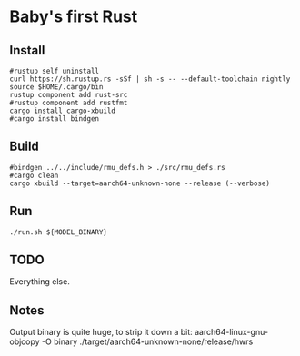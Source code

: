 # Baby's first Rust

## Install

    #rustup self uninstall
    curl https://sh.rustup.rs -sSf | sh -s -- --default-toolchain nightly
    source $HOME/.cargo/bin
    rustup component add rust-src
    #rustup component add rustfmt
    cargo install cargo-xbuild
    #cargo install bindgen

## Build
    #bindgen ../../include/rmu_defs.h > ./src/rmu_defs.rs
    #cargo clean
    cargo xbuild --target=aarch64-unknown-none --release (--verbose)

## Run

    ./run.sh ${MODEL_BINARY}

## TODO

Everything else.

## Notes
Output binary is quite huge, to strip it down a bit:
    aarch64-linux-gnu-objcopy -O binary ./target/aarch64-unknown-none/release/hwrs
